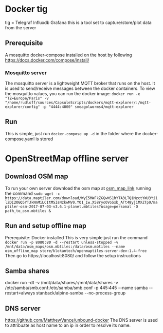 # Docker tig
tig = Telegraf Influxdb Grafana
this is a tool set to capture/store/plot data from the server
## Prerequisite
A mosquitto 
docker-compose installed on the host by following https://docs.docker.com/compose/install/

### Mosquitto server
The mosquitto server is a lightweight MQTT broker that runs on the host. It is used to send/receive messages between the docker containers. 
To view the mosquitto values, you can run the docker image:
`docker run -e "TZ=Europe/Paris" -v "/home/rudloff/sources/CapsuleScripts/dockers/mqtt-explorer/:/mqtt-explorer/config" -p "4444:4000" smeagolworms4/mqtt-explorer`
## Run
This is simple, just run
`docker-compose up -d`
in the folder where the docker-compose.yaml is stored

# OpenStreetMap offline server
## Download OSM map
To run your own server download the osm map at [osm_map_link](https://data.maptiler.com/download/WyI5MWFkZGQwNS1hYTA3LTQ1MzctYWU3Yi1lZDI2OGQ5YTJkNmMiLCItMSIsNzkwMV0.YO1_Iw.X58ryoOVoSxb_ATt48yjiMXZTp0/maptiler-osm-2017-07-03-v3.6.1-planet.mbtiles?usage=personal) running the command `sudo wget -c https://data.maptiler.com/download/WyI5MWFkZGQwNS1hYTA3LTQ1MzctYWU3Yi1lZDI2OGQ5YTJkNmMiLCItMSIsNzkwMV0.YO1_Iw.X58ryoOVoSxb_ATt48yjiMXZTp0/maptiler-osm-2017-07-03-v3.6.1-planet.mbtiles?usage=personal -O path_to_osm.mbtiles &`

## Run and setup offline map
Prerequisite: Docker installed
This is very simple just run the command `docker run -p 8080:80 -d --restart unless-stopped -v /mnt/data/osm_maps/osm.mbtiles:/data/osm.mbtiles --name osm_offline_map store/klokantech/openmaptiles-server-dev:1.4-free`\
Then go to https://localhost:8080/ and follow the setup instructions


## Samba shares
docker run -dt -v /mnt/data/shares/:/mnt/data/shares -v /etc/samba/smb.conf:/etc/samba/smb.conf -p 445:445 --name samba --restart=always stanback/alpine-samba --no-process-group

## DNS server
https://github.com/MatthewVance/unbound-docker
The DNS server is used to attribuate as host name to an ip in order to resolve its name.